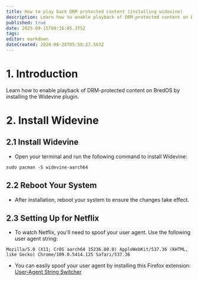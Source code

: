 ```yaml
---
title: How to play back DRM protected content (installing widevine)
description: Learn how to enable playback of DRM-protected content on BredOS by installing the Widevine plugin
published: true
date: 2025-09-15T09:16:05.375Z
tags: 
editor: markdown
dateCreated: 2024-08-28T05:58:27.563Z
---
```


# 1. Introduction

Learn how to enable playback of DRM-protected content on BredOS by installing the Widevine plugin. 

# 2. Install Widevine

## 2.1 Install Widevine
-  Open your terminal and run the following command to install Widevine:
```
sudo pacman -S widevine-aarch64
```

## 2.2 Reboot Your System

- After installation, reboot your system to ensure the changes take effect.
   
   
## 2.3 Setting Up for Netflix

- To watch Netflix, you'll need to spoof your user agent. Use the following user agent string:

```
Mozilla/5.0 (X11; CrOS aarch64 15236.80.0) AppleWebKit/537.36 (KHTML, like Gecko) Chrome/109.0.5414.125 Safari/537.36
```

- You can easily spoof your user agent by installing this Firefox extension: [User-Agent String Switcher](https://addons.mozilla.org/en-GB/firefox/addon/user-agent-string-switcher/)

